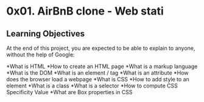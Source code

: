 # 0x01. AirBnB clone - Web stati

## Learning Objectives
At the end of this project, you are expected to be able to explain to anyone, without the help of Google:

*What is HTML
*How to create an HTML page
*What is a markup language
*What is the DOM
*What is an element / tag
*What is an attribute
*How does the browser load a webpage
*What is CSS
*How to add style to an element
*What is a class
*What is a selector
*How to compute CSS Specificity Value
*What are Box properties in CSS
